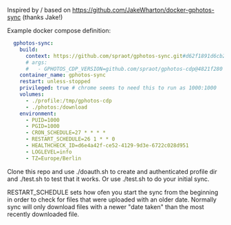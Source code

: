 Inspired by / based on https://github.com/JakeWharton/docker-gphotos-sync (thanks Jake!)

Example docker compose definition:

```yaml
  gphotos-sync:
    build:
      context: https://github.com/spraot/gphotos-sync.git#d62f1891d6cb2371feaac1a0c859194d83f5cc1b # set to latest commit
      # args:
      #   - GPHOTOS_CDP_VERSION=github.com/spraot/gphotos-cdp@4821f280 # Optionally override the version of gphotos-cdp to use
    container_name: gphotos-sync
    restart: unless-stopped
    privileged: true # chrome seems to need this to run as 1000:1000
    volumes:
      - ./profile:/tmp/gphotos-cdp
      - ./photos:/download
    environment:
      - PUID=1000
      - PGID=1000
      - CRON_SCHEDULE=27 * * * *
      - RESTART_SCHEDULE=26 1 * * 0
      - HEALTHCHECK_ID=d6e4a42f-ce52-4129-9d3e-6722c028d951
      - LOGLEVEL=info
      - TZ=Europe/Berlin
```

Clone this repo and use ./doauth.sh to create and authenticated profile dir and ./test.sh to test that it works. Or use ./test.sh to do your initial sync.

RESTART_SCHEDULE sets how ofen you start the sync from the beginning in order to check for files that were uploaded with an older date. Normally sync will only download files with a newer "date taken" than the most recently downloaded file.
